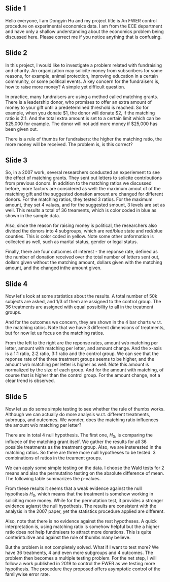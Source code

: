 ## Slide 1

Hello everyone, I am Dongyin Hu and my project title is An FWER control procedure on experimental economics data. I am from the ECE department and have only a shallow understanding about the economics problem being discussed here. Please correct me if you notice anything that is confusing.

## Slide 2

In this project, I would like to investigate a problem related with fundraising and charity. An organization may solicite money from subscribers for some reasons, for example, animal protection, improving education in a certain community, or some political events. A key concern for the fundraisers is, how to raise more money? A simple yet difficult question.

In practice, many fundraisers are using a method called matching grants. There is a leadership donor, who promises to offer an extra amount of money to your gift until a predetermined threshold is reached. So for example, when you donate \$1, the donor will donate \$2, if the matching ratio is 2:1. And the total extra amount is set to a certain limit which can be \$25,000 for example. The donor will not add more money if \$25,000 has been given out.

There is a rule of thumbs for fundraisers: the higher the matching ratio, the more money will be received. The problem is, is this correct?

## Slide 3

So, in a 2007 work, several researchers conducted an experiement to see the effect of matching grants. They sent out letters to solicite contributions from previous donors. In addition to the matching ratios we discussed before, more factors are considered as well: the maximum amout of of the matching gift and the suggested donation amount are changed for different donors.  For the matching ratios, they tested 3 ratios. For the maximum amount, they set 4 values, and for the suggested smount, 3 levels are set as well. This results a total of 36 treaments, which is color coded in blue as shown in the sample data.

Also, since the reason for raising money is political, the researchers also divided the donors into 4 subgroups, which are red/blue state and red/blue counties. This is color coded in yellow. Note some other onformation is collected as well, such as marital status, gender or legal status.

Finally, there are four outcomes of interest - the reponse rate, defined as the number of donation received over the total number of letters sent out, dollars given without the matching amount, dollars given with the matching amount, and the changed inthe amount given.

## Slide 4

Now let's look at some statistics about the results. A total number of 50k subjects are asked, and 1/3 of them are assigned to the control group. The 36 treatments are assigned with equal possibility to all in the treatment groups.

And for the outcomes we concern, they are shown in the 4 bar charts w.r.t. the matching ratios. Note that we have 3 different dimensions of treatments, but for now let us focus on the matching ratios. 

From the left to the right are the reponse rates, amount w/o matching per letter, amount with matching per letter, and amount change. And the x-axis is a 1:1 ratio, 2:2 ratio, 3:1 ratio and the control group. We can see that the reponse rate of the three treatment groups seems to be higher, and the amount w/o matching per letter is higher as well. Note this amount is normalized by the size of each group. And for the amount with matching, of course that is higher than the control group. For the amount change, not a clear trend is observed.

## Slide 5

Now let us do some simple testing to see whether the rule of thumbs works. Although we can actually do more analysis w.r.t. different treatments, subroups, and outcomes. We wonder, does the matching ratio influences the amount w/o matching per letter?

There are in total 4 null hypothesis. The first one, $H_0$, is comparing the influece of the matching grant itself. We gather the results for all 36 possible treatments as the treatment group. Also, we are insterested in the matching ratios. So there are three more null hypotheses to be tested: 3 combinations of ratios in the treament groups.

We can apply some simple testing on the data. I choose the Wald tests for 2 means and also the permutatino testing on the absolute difference of mean. The following table summarizes the p-values. 

From these results it seems that a weak evidence against the null hypothesis $H_0$, which means that the treatment is somehow working in soliciting more money. While for the permutation test, it provides a stronger evidence agianst the null hypothesis. The results are consistent with the analysis in the 2007 paper, yet the statistics procedure applied are different.

Also, note that there is no evidence against the rest hypotheses. A quick interpretation is, using matching ratio is somehow helpful but the a higher ratio does not help fundraisers to attract more donations. This is quite conterintuitive and against the rule of thumbs many believe.

But the problem is not completely solved. What if I want to test more? We have 36 treatments, 4 and even more subgroups and 4 outcomes. The problem then becomes a multiple testing problem. For the net step, I will follow a work published in 2019 to control the FWER as we testing more hypothesis. The procedure they proposed offers asymptotic control of the familywise error rate.